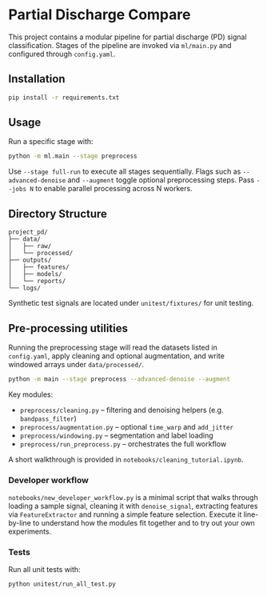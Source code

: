 # Partial Discharge Compare

This project contains a modular pipeline for partial discharge (PD) signal classification.
Stages of the pipeline are invoked via `ml/main.py` and configured through `config.yaml`.

## Installation

```bash
pip install -r requirements.txt
```

## Usage

Run a specific stage with:

```bash
python -m ml.main --stage preprocess
```

Use `--stage full-run` to execute all stages sequentially. Flags such as
`--advanced-denoise` and `--augment` toggle optional preprocessing steps.
Pass `--jobs N` to enable parallel processing across N workers.

## Directory Structure

```
project_pd/
├── data/
│   ├── raw/
│   └── processed/
├── outputs/
│   ├── features/
│   ├── models/
│   └── reports/
└── logs/
```

Synthetic test signals are located under `unitest/fixtures/` for unit testing.

## Pre-processing utilities

Running the preprocessing stage will read the datasets listed in
`config.yaml`, apply cleaning and optional augmentation, and write
windowed arrays under `data/processed/`.

```bash
python -m main --stage preprocess --advanced-denoise --augment
```

Key modules:

- `preprocess/cleaning.py` – filtering and denoising helpers (e.g. `bandpass_filter`)
- `preprocess/augmentation.py` – optional `time_warp` and `add_jitter`
- `preprocess/windowing.py` – segmentation and label loading
- `preprocess/run_preprocess.py` – orchestrates the full workflow

A short walkthrough is provided in `notebooks/cleaning_tutorial.ipynb`.

### Developer workflow

`notebooks/new_developer_workflow.py` is a minimal script that walks through
loading a sample signal, cleaning it with `denoise_signal`, extracting features
via `FeatureExtractor` and running a simple feature selection. Execute it
line-by-line to understand how the modules fit together and to try out your own
experiments.

### Tests

Run all unit tests with:

```bash
python unitest/run_all_test.py
```

